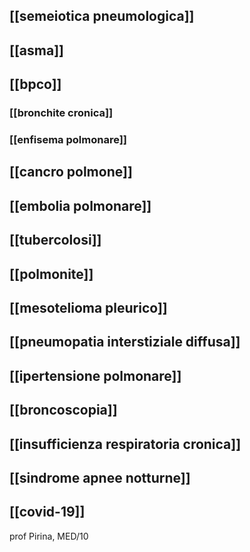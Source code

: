 ## [[semeiotica pneumologica]]
## [[asma]]
## [[bpco]]
### [[bronchite cronica]]
### [[enfisema polmonare]]
## [[cancro polmone]]
## [[embolia polmonare]]
## [[tubercolosi]]
## [[polmonite]]
## [[mesotelioma pleurico]]
## [[pneumopatia interstiziale diffusa]]
## [[ipertensione polmonare]]
## [[broncoscopia]]
## [[insufficienza respiratoria cronica]]
## [[sindrome apnee notturne]]
## [[covid-19]]

prof Pirina, MED/10